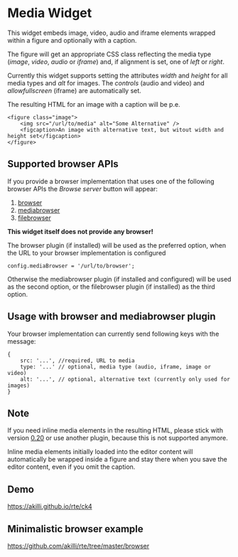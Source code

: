 # Media Widget

This widget embeds image, video, audio and iframe elements wrapped within a figure and optionally with a caption.

The figure will get an appropriate CSS class reflecting the media type (*image*, *video*, *audio* or *iframe*) and, if alignment is set, one of *left* or *right*.

Currently this widget supports setting the attributes *width* and *height* for all media types and *alt* for images. The *controls* (audio and video) and *allowfullscreen* (iframe) are automatically set.

The resulting HTML for an image with a caption will be p.e.

    <figure class="image">
        <img src="/url/to/media" alt="Some Alternative" />
        <figcaption>An image with alternative text, but witout width and height set</figcaption>
    </figure>

## Supported browser APIs

If you provide a browser implementation that uses one of the following browser APIs the _Browse server_ button will appear:

1. [browser](https://ckeditor.com/cke4/addon/browser) 
2. [mediabrowser](https://ckeditor.com/cke4/addon/mediabrowser) 
3. [filebrowser](https://ckeditor.com/cke4/addon/filebrowser)

**This widget itself does not provide any browser!**

The browser plugin (if installed) will be used as the preferred option, when the URL to your browser implementation is configured

    config.mediaBrowser = '/url/to/browser';

Otherwise the mediabrowser plugin (if installed and configured) will be used as the second option, or the filebrowser plugin (if installed) as the third option.

## Usage with browser and mediabrowser plugin

Your browser implementation can currently send following keys with the message:

    {
        src: '...', //required, URL to media
        type: '...' // optional, media type (audio, iframe, image or video)
        alt: '...', // optional, alternative text (currently only used for images)
    }

## Note

If you need inline media elements in the resulting HTML, please stick with version [0.20](https://download.ckeditor.com/media/releases/media_0.20.zip) or use another plugin, because this is not supported anymore.

Inline media elements initially loaded into the editor content will automatically be wrapped inside a figure and stay there when you save the editor content, even if you omit the caption.

## Demo

https://akilli.github.io/rte/ck4

## Minimalistic browser example

https://github.com/akilli/rte/tree/master/browser
